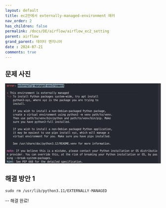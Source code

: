 ```yaml
---
layout: default
title: ec2안에서 externally-managed-environment 에러
nav_order: 2
has_children: false
permalink: /docs/DE/airflow/airflow_ec2_setting
parent: airflow
grand_parent: 데이터 엔지니어
date : 2024-07-21
comments: true
---
```


## 문제 사진
![ec2_airflow_error](/assets/images/DE/airflow_ec2_error.png)

## 해결 방안 1
``` 
sudo rm /usr/lib/python3.11/EXTERNALLY-MANAGED
```
-- 해결 완료!

